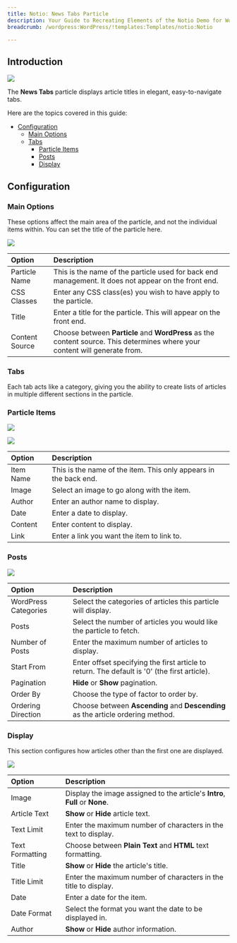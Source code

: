 ```yaml
---
title: Notio: News Tabs Particle
description: Your Guide to Recreating Elements of the Notio Demo for WordPress
breadcrumb: /wordpress:WordPress/!templates:Templates/notio:Notio

---
```


## Introduction

![](assets/particle_newstabs1.jpeg)

The **News Tabs** particle displays article titles in elegant, easy-to-navigate tabs.

Here are the topics covered in this guide:

* [Configuration](#configuration)
    - [Main Options](#main-options)
    - [Tabs](#tabs)
      + [Particle Items](#particle-items)
      + [Posts](#posts)
      + [Display](#display)

## Configuration

### Main Options 

These options affect the main area of the particle, and not the individual items within. You can set the title of the particle here.

![](assets/particle_newstabs2.jpeg)

| Option         | Description                                                                                                                 |
| :-----         | :-----                                                                                                                      |
| Particle Name  | This is the name of the particle used for back end management. It does not appear on the front end.                         |
| CSS Classes    | Enter any CSS class(es) you wish to have apply to the particle.                                                             |
| Title          | Enter a title for the particle. This will appear on the front end.                                                          |
| Content Source | Choose between **Particle** and **WordPress** as the content source. This determines where your content will generate from. |

### Tabs

Each tab acts like a category, giving you the ability to create lists of articles in multiple different sections in the particle.

### Particle Items

![](assets/particle_newstabs3.jpeg)

![](assets/particle_newstabs4.jpeg)

| Option    | Description                                                      |
| :-----    | :-----                                                           |
| Item Name | This is the name of the item. This only appears in the back end. |
| Image     | Select an image to go along with the item.                       |
| Author    | Enter an author name to display.                                 |
| Date      | Enter a date to display.                                         |
| Content   | Enter content to display.                                        |
| Link      | Enter a link you want the item to link to.                       |

### Posts

![](assets/particle_newstabs5.jpeg)

| Option               | Description                                                                                  |
| :-----               | :-----                                                                                       |
| WordPress Categories | Select the categories of articles this particle will display.                                |
| Posts                | Select the number of articles you would like the particle to fetch.                          |
| Number of Posts      | Enter the maximum number of articles to display.                                             |
| Start From           | Enter offset specifying the first article to return. The default is '0' (the first article). |
| Pagination           | **Hide** or **Show** pagination.                                                             |
| Order By             | Choose the type of factor to order by.                                                       |
| Ordering Direction   | Choose between **Ascending** and **Descending** as the article ordering method.              |

### Display

This section configures how articles other than the first one are displayed.

![](assets/particle_newstabs6.jpeg)

| Option          | Description                                                                  |
| :-----          | :-----                                                                       |
| Image           | Display the image assigned to the article's **Intro**, **Full** or **None**. |
| Article Text    | **Show** or **Hide** article text.                                           |
| Text Limit      | Enter the maximum number of characters in the text to display.               |
| Text Formatting | Choose between **Plain Text** and **HTML** text formatting.                  |
| Title           | **Show** or **Hide** the article's title.                                    |
| Title Limit     | Enter the maximum number of characters in the title to display.              |
| Date            | Enter a date for the item.                                                   |
| Date Format     | Select the format you want the date to be displayed in.                      |
| Author          | **Show** or **Hide** author information.                                     |